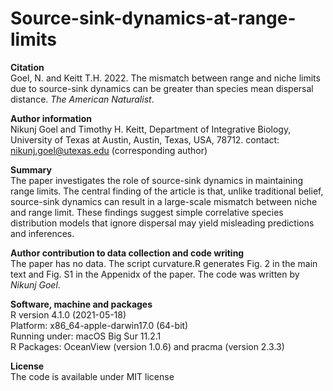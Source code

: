 # Source-sink-dynamics-at-range-limits
**Citation**<br />
Goel, N. and Keitt T.H. 2022. The mismatch between range and niche limits due to source-sink dynamics can be greater than species mean dispersal distance. _The American Naturalist_.


**Author information**<br />
Nikunj Goel and Timothy H. Keitt, Department of Integrative Biology, University of Texas at Austin, Austin, Texas, USA, 78712.
contact: nikunj.goel@utexas.edu (corresponding author)

**Summary**<br />
The paper investigates the role of source-sink dynamics in maintaining range limits. The central finding of the article is that, unlike traditional belief, source-sink dynamics can result in a large-scale mismatch between niche and range limit. These findings suggest simple correlative species distribution models that ignore dispersal may yield misleading predictions and inferences.

**Author contribution to data collection and code writing**<br />
The paper has no data. The script curvature.R generates Fig. 2 in the main text and Fig. S1 in the Appenidx of the paper. The code was written by _Nikunj Goel_.

**Software, machine and packages**<br />
R version 4.1.0 (2021-05-18)<br />
Platform: x86_64-apple-darwin17.0 (64-bit)<br />
Running under: macOS Big Sur 11.2.1<br />
R Packages: OceanView (version 1.0.6) and pracma (version 2.3.3)<br />

**License**<br />
The code is available under MIT license
